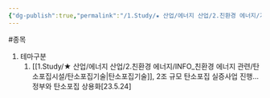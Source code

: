 ```yaml
---
{"dg-publish":true,"permalink":"/1.Study/★ 산업/에너지 산업/2.친환경 에너지/기타 친환경/종목/클라우드에어/","created":"2024-11-20T21:02:28.580+09:00","updated":"2025-06-25T11:24:06.094+09:00"}
---
```


#종목


1. 테마구분
	1. [[1.Study/★ 산업/에너지 산업/2.친환경 에너지/INFO_친환경 에너지 관련/탄소포집시설/탄소포집기술\|탄소포집기술]], 2조 규모 탄소포집 실증사업 진행...정부와 탄소포집 상용화[23.5.24]